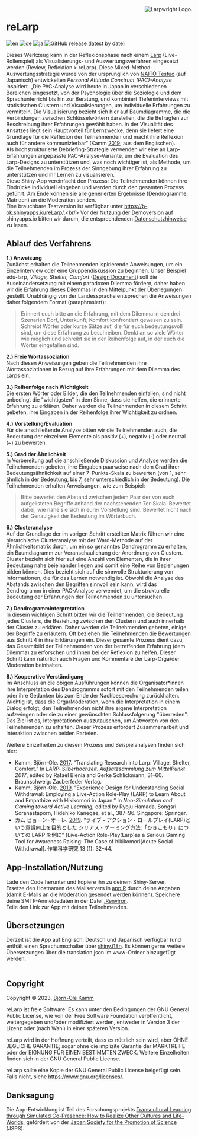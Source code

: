 <picture>
  <source media="(prefers-color-scheme: dark)" srcset="https://www.larpwright.online/assets/rl-logo_wh.png">
  <source media="(prefers-color-scheme: light)" srcset="https://www.larpwright.online/assets/rl-logo_bl.png">
  <img align="right" alt="Larpwright Logo." src="https://www.larpwright.online/assets/rl-logo_bl.png">
</picture>

# reLarp
[![en](https://img.shields.io/badge/lang-en-blue.svg)](README.md)
[![de](https://img.shields.io/badge/lang-de-green.svg)](README.de.md)
[![ja](https://img.shields.io/badge/lang-ja-red.svg)](README.ja.md)
[![GitHub release (latest by date)](https://img.shields.io/github/v/release/larpgit/relarp?color=lightgrey&label=version&logo=github)](https://github.com/larpGit/relarp/releases/latest)

Dieses Werkzeug kann in der Reflexionsphase nach einem [Larp](https://nordiclarp.org/wiki/Larp) (Live-Rollenspiel) als Visualisierungs- und Auswertungsverfahren eingesetzt werden (Review, Reflektion > reLarp). Diese Mixed-Method-Auswertungsstrategie wurde von der ursprünglich von [NAITŌ Testuo](https://pacanalysis.jimdofree.com/) (auf Japanisch) entwickelten *Personal Attitude Construct (PAC)-Analyse* inspiriert. „Die PAC-Analyse wird heute in Japan in verschiedenen Bereichen eingesetzt, von der Psychologie über die Soziologie und dem Sprachunterricht bis hin zur Beratung, und kombiniert Tiefeninterviews mit statistischen Clustern und Visualisierungen, um individuelle Erfahrungen zu vermitteln. Die Visualisierung bezieht sich hier auf Baumdiagramme, die die Verbindungen zwischen Schlüsselwörtern darstellen, die die Befragten zur Beschreibung ihrer Erfahrungen gewählt haben. In der Visualität des Ansatzes liegt sein Hauptvorteil für Lernzwecke, denn sie liefert eine Grundlage für die Reflexion der Teilnehmenden und macht ihre Reflexion auch für andere kommunizierbar“ (Kamm [2019](https://doi.org/10.1007/978-981-13-8039-6_36); aus dem Englischen). <br/>
Als hochstrukturierte Debriefing-Strategie verwenden wir eine an Larp-Erfahrungen angepasste PAC-Analyse-Variante, um die Evaluation des Larp-Designs zu unterstützen und, was noch wichtiger ist, als Methode, um die Teilnehmenden im Prozess der Sinngebung ihrer Erfahrung zu unterstützen und ihr Lernen zu visualisieren. <br/>
Diese Shiny-App vereinfacht den Prozess: Die Teilnehmenden können ihre Eindrücke individuell eingeben und werden durch den gesamten Prozess geführt. Am Ende können sie alle generierten Ergebnisse (Dendrogramme, Matrizen) an die Moderation senden. <br/>
Eine brauchbare Testversion ist verfügbar unter https://b-ok.shinyapps.io/reLarp/.<br/>
Vor der Nutzung der Demoversion auf shinyapps.io bitten wir darum, die entsprechdenden [Datenschutzhinweise](https://www.larpwright.online/de/relarp/#data_privacy) zu lesen.

## Ablauf des Verfahrens
**1.) Anweisung**<br/>
Zunächst erhalten die Teilnehmenden ispirierende Anweisungen, um ein Einzelinterview oder eine Gruppendiskussion zu beginnen. Unser Beispiel edu-larp, *Village, Shelter, Comfort* ([Design Document](https://www.b-ok.de/vsc_larp/)) soll die Auseinandersetzung mit einem paradoxen Dilemma fördern, daher haben wir die Erfahrung dieses Dilemmas in den Mittelpunkt der Überlegungen gestellt. Unabhängig von der Landessprache entsprechen die Anweisungen daher folgendem Format (paraphrasiert):
> Erinnert euch bitte an die Erfahrung, mit dem Dilemma in den drei Szenarien Dorf, Unterkunft, Komfort konfrontiert gewesen zu sein. Schreibt Wörter oder kurze Sätze auf, die für euch bedeutungsvoll sind, um diese Erfahrung zu beschreiben. Denkt an so viele Wörter wie möglich und schreibt sie in der Reihenfolge auf, in der euch die Wörter eingefallen sind.

**2.) Freie Wortassoziation**<br/>
Nach diesen Anweisungen geben die Teilnehmenden ihre Wortassoziationen in Bezug auf ihre Erfahrungen mit dem Dilemma des Larps ein.

**3.) Reihenfolge nach Wichtigkeit**<br/>
Die ersten Wörter oder Bilder, die den Teilnehmenden einfallen, sind nicht unbedingt die "wichtigsten" in dem Sinne, dass sie helfen, die erinnerte Erfahrung zu erklären. Daher werden die Teilnehmenden in diesem Schritt gebeten, ihre Eingaben in der Reihenfolge ihrer Wichtigkeit zu ordnen.

**4.) Vorstellung/Evaluation**<br/>
Für die anschließende Analyse bitten wir die Teilnehmenden auch, die Bedeutung der einzelnen Elemente als positiv (+), negativ (-) oder neutral (~) zu bewerten.

**5.) Grad der Ähnlichkeit**<br/>
In Vorbereitung auf die anschließende Diskussion und Analyse werden die Teilnehmenden gebeten, ihre Eingaben paarweise nach dem Grad ihrer Bedeutungsähnlichkeit auf einer 7-Punkte-Skala zu bewerten (von 1, sehr ähnlich in der Bedeutung, bis 7, sehr unterschiedlich in der Bedeutung). Die Teilnehmenden erhalten Anweisungen, wie zum Beispiel:
> Bitte bewertet den Abstand zwischen jedem Paar der von euch aufgelisteten Begriffe anhand der nachstehenden 7er-Skala. Bewertet dabei, wie nahe sie sich in eurer Vorstellung sind. Bewertet nicht nach der Genauigkeit der Bedeutung im Wörterbuch.

**6.) Clusteranalyse**<br/>
Auf der Grundlage der im vorigen Schritt erstellten Matrix führen wir eine hierarchische Clusteranalyse mit der Ward-Methode auf der Ähnlichkeitsmatrix durch, um ein so genanntes Dendrogramm zu erhalten, ein Baumdiagramm zur Veranschaulichung der Anordnung von Clustern. Cluster bezieht sich hier auf eine Anzahl von Elementen, die in ihrer Bedeutung nahe beieinander liegen und somit eine Reihe von Beziehungen bilden können. Dies bezieht sich auf die sinnvolle Strukturierung von Informationen, die für das Lernen notwendig ist.
Obwohl die Analyse des Abstands zwischen den Begriffen sinnvoll sein kann, wird das Dendrogramm in einer PAC-Analyse verwendet, um die strukturelle Bedeutung der Erfahrungen der Teilnehmenden zu untersuchen.

**7.) Dendrogramminterpretation**<br/>
In diesem wichtigen Schritt bitten wir die Teilnehmenden, die Bedeutung jedes Clusters, die Beziehung zwischen den Clustern und auch innerhalb der Cluster zu erklären. Daher werden die Teilnehmenden gebeten, einige der Begriffe zu erläutern. Oft beziehen die Teilnehmenden die Bewertungen aus Schritt 4 in ihre Erklärungen ein. Dieser gesamte Prozess dient dazu, das Gesamtbild der Teilnehmenden von der betreffenden Erfahrung (dem Dilemma) zu erforschen und ihnen bei der Reflexion zu helfen. Dieser Schritt kann natürlich auch Fragen und Kommentare der Larp-Orga/der Moderation beinhalten.

**8.) Kooperative Verständigung**<br/>
Im Anschluss an die obigen Ausführungen können die Organisator*innen ihre Interpretation des Dendrogramms sofort mit den Teilnehmenden teilen oder ihre Gedanken bis zum Ende der Nachbesprechung zurückhalten. Wichtig ist, dass die Orga/Moderation, wenn die Interpretation in einem Dialog erfolgt, den Teilnehmenden nicht ihre eigene Interpretation aufzwingen oder sie zu einer gewünschten Schlussfolgerung "überreden". Das Ziel ist es, Interpretationen auszutauschen, um Antworten von den Teilnehmenden zu erhalten. Dieser Prozess erfordert Zusammenarbeit und Interaktion zwischen beiden Parteien.

Weitere Einzelheiten zu diesem Prozess und Beispielanalysen finden sich hier:<br/>
- Kamm, Björn-Ole. [2017](https://www.academia.edu/98921787/Translating_Research_into_Larp_Village_Shelter_Comfort). “Translating Research into Larp: Village, Shelter, Comfort.” In *LARP: Silberhochzeit. Aufsatzsammlung zum MittelPunkt 2017*, edited by Rafael Bienia and Gerke Schlickmann, 31–60. Braunschweig: Zauberfeder Verlag.<br/>
- Kamm, Björn-Ole. [2019](https://doi.org/10.1007/978-981-13-8039-6_36). “Experience Design for Understanding Social Withdrawal: Employing a Live-Action Role-Play (LARP) to Learn About and Empathize with Hikikomori in Japan.” In *Neo-Simulation and Gaming toward Active Learning*, edited by Ryoju Hamada, Songsri Soranastaporn, Hidehiko Kanegae, et al., 387–96. Singapore: Springer.<br/>
- カム ビョーン=オーレ. [2019](https://doi.org/10.32191/jjos.13.1_32). “ライブ・アクション・ロールプレイ(LARP)という意識向上を目的とした シリアス・ゲーミング方法:「ひきこもり」についての LARP を例に” [Live-Action Role-Play(Larp)as a Serious Gaming Tool for Awareness Raising: The Case of hikikomori(Acute Social Withdrawal]. 作業科学研究 13 (1): 32–44.

## App-Installation/Nutzung
Lade den Code herunter und kopiere ihn zu deinem Shiny-Server.<br/>
Ersetze den Hostnamen des Mailservers in [app.R](app.R) durch deine Angaben (damit E-Mails an die Moderation gesendet werden können). Speichere deine SMTP-Anmeldedaten in der Datei  [.Renviron](.Renviron).<br/>
Teile den Link zur App mit deinen Teilnehmenden.

## Übersetzungen
Derzeit ist die App auf Englisch, Deutsch und Japanisch verfügbar (und enthält einen Sprachumschalter über [shiny.i18n](https://github.com/Appsilon/shiny.i18n). Es können gerne weitere Übersetzungen über die translation.json im www-Ordner hinzugefügt werden.<br/><br/>

## Copyright
Copyright &copy; 2023, [Björn-Ole Kamm](https://www.b-ok.de)

reLarp ist freie Software: Es kann unter den Bedingungen der GNU General Public License, wie von der Free Software Foundation veröffentlicht, weitergegeben und/oder modifiziert werden, entweder in Version 3 der Lizenz oder (nach Wahl) in einer späteren Version.

reLarp wird in der Hoffnung verteilt, dass es nützlich sein wird, aber OHNE JEGLICHE GARANTIE; sogar ohne die implizite Garantie der MARKTREIFE oder der EIGNUNG FÜR EINEN BESTIMMTEN ZWECK. Weitere Einzelheiten finden sich in der GNU General Public License.

reLarp sollte eine Kopie der GNU General Public License beigefügt sein. Falls nicht, siehe https://www.gnu.org/licenses/.

## Danksagung
Die App-Entwicklung ist Teil des Forschungsprojekts [Transcultural Learning through Simulated Co-Presence: How to Realize Other Cultures and Life-Worlds](https://kaken.nii.ac.jp/en/grant/KAKENHI-PROJECT-19KT0028/), gefördert von der [Japan Society for the Promotion of Science](https://www.jsps.go.jp/english/) (JSPS).
